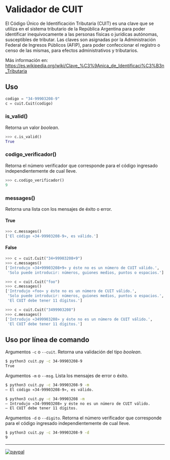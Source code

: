 # Validador de CUIT

El Código Único de Identificación Tributaria (CUIT) es una clave que se
utiliza en el sistema tributario de la República Argentina para poder
identificar inequívocamente a las personas físicas o jurídicas autónomas,
susceptibles de tributar. Las claves son asignadas por la Administración
Federal de Ingresos Públicos (AFIP), para poder confeccionar el registro
o censo de las mismas, para efectos administrativos y tributarios.

Más información en: https://es.wikipedia.org/wiki/Clave_%C3%9Anica_de_Identificaci%C3%B3n_Tributaria


## Uso

```python
codigo = "34-99903208-9"
c = cuit.Cuit(codigo)
```

### is_valid()

Retorna un valor _boolean_.

```python
>>> c.is_valid()
True
```

### codigo_verificador()

Retorna el número verificador que corresponde para el código ingresado 
independientemente de cual lleve.

```python
>>> c.codigo_verificador()
9
```

### messages()

Retorna una lista con los mensajes de éxito o error.

#### True

```python
>>> c.messages()
['El código «34-99903208-9», es válido.']
```

#### False

```python
>>> c = cuit.Cuit("34+99903208+9")
>>> c.messages()
['Introdujo «34+99903208+9» y éste no es un número de CUIT válido.',
 'Solo puede introducir: números, guiones medios, puntos o espacios.']
```

```python
>>> c = cuit.Cuit("foo")
>>> c.messages()
['Introdujo «foo» y éste no es un número de CUIT válido.',
 'Solo puede introducir: números, guiones medios, puntos o espacios.',
 'El CUIT debe tener 11 dígitos.']
```

```python
>>> c = cuit.Cuit("3499903208")
>>> c.messages()
['Introdujo «3499903208» y éste no es un número de CUIT válido.',
 'El CUIT debe tener 11 dígitos.']
```


## Uso por línea de comando

Argumentos `-c` o `--cuit`. Retorna una validación del tipo _boolean_.

```bash
$ python3 cuit.py -c 34-99903208-9
True
```

Argumentos `-m` o `--msg`. Lista los mensajes de error o éxito.

```bash
$ python3 cuit.py -c 34-99903208-9 -m
— El código «34-99903208-9», es válido.
```

```bash
$ python3 cuit.py -c 34-99903208 -m
— Introdujo «34-99903208» y éste no es un número de CUIT válido.
— El CUIT debe tener 11 dígitos.
```

Argumentos `-d` o `--digito`. Retorna el número verificador que
corresponde para el código ingresado independientemente de cual lleve.

```bash
$ python3 cuit.py -c 34-99903208-9 -d
9
```

---


[![paypal](https://www.paypalobjects.com/en_US/i/btn/btn_donateCC_LG.gif)](https://www.paypal.com/cgi-bin/webscr?cmd=_s-xclick&hosted_button_id=C5TSLQQEEE5PQ)



